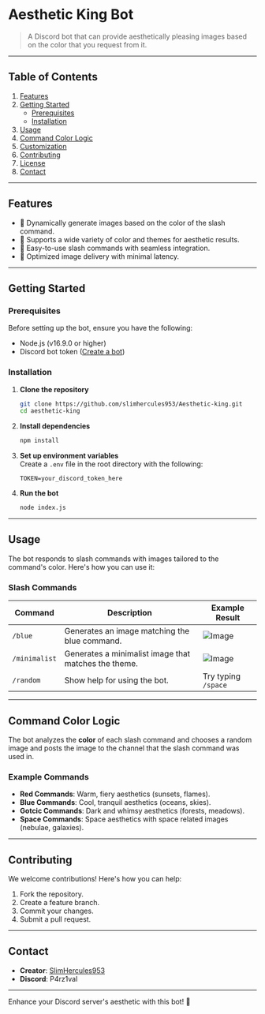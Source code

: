 # **Aesthetic King Bot**  
> A Discord bot that can provide aesthetically pleasing images based on the color that you request from it.  

---

## **Table of Contents**  
1. [Features](#features)  
2. [Getting Started](#getting-started)  
   - [Prerequisites](#prerequisites)  
   - [Installation](#installation)  
3. [Usage](#usage)  
4. [Command Color Logic](#command-color-logic)  
5. [Customization](#customization)  
6. [Contributing](#contributing)  
7. [License](#license)  
8. [Contact](#contact)  

---

## **Features**  
- 🌈 Dynamically generate images based on the color of the slash command.
- 🎨 Supports a wide variety of color and themes for aesthetic results.
- 🚀 Easy-to-use slash commands with seamless integration.
- 📂 Optimized image delivery with minimal latency.

---

## **Getting Started**  

### **Prerequisites**  
Before setting up the bot, ensure you have the following:  
- Node.js (v16.9.0 or higher)  
- Discord bot token ([Create a bot](https://discord.com/developers/applications))  

### **Installation**  
1. **Clone the repository**  
   ```bash
   git clone https://github.com/slimhercules953/Aesthetic-king.git
   cd aesthetic-king
   ```  

2. **Install dependencies**  
   ```bash
   npm install
   ```  

3. **Set up environment variables**  
   Create a `.env` file in the root directory with the following:  
   ```env
   TOKEN=your_discord_token_here  
   ```  

4. **Run the bot**  
   ```bash
   node index.js
   ```  

---

## **Usage**  
The bot responds to slash commands with images tailored to the command's color. Here's how you can use it:  

### **Slash Commands**  
| Command        | Description                                         | Example Result                  |  
|----------------|-----------------------------------------------------|---------------------------------|  
| `/blue`        | Generates an image matching the blue command.       | ![Image](https://wallpapercave.com/wp/wp9020669.jpg) |  
| `/minimalist`  | Generates a minimalist image that matches the theme.| ![Image](https://c4.wallpaperflare.com/wallpaper/877/791/778/minimalism-sunset-simple-background-wallpaper-thumb.jpg)|  
| `/random`      | Show help for using the bot.                        | Try typing ```/space```         |  

---

## **Command Color Logic**  
The bot analyzes the **color** of each slash command and chooses a random image and posts the image to the channel that the slash command was used in.  

### **Example Commands**  
- **Red Commands**: Warm, fiery aesthetics (sunsets, flames).  
- **Blue Commands**: Cool, tranquil aesthetics (oceans, skies).  
- **Gotcic Commands**: Dark and whimsy aesthetics  (forests, meadows).  
- **Space Commands**: Space aesthetics with space related images (nebulae, galaxies).  

---

## **Contributing**  
We welcome contributions! Here's how you can help:  
1. Fork the repository.  
2. Create a feature branch.  
3. Commit your changes.  
4. Submit a pull request.  

---

## **Contact**  
- **Creator**: [SlimHercules953](https://github.com/slimhercules953)  
- **Discord**: P4rz1val

---

Enhance your Discord server's aesthetic with this bot! 🌟  

